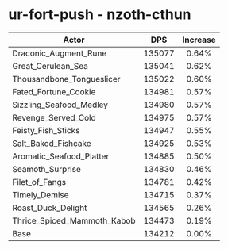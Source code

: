 # ur-fort-push - nzoth-cthun
| Actor | DPS | Increase |
|---|:---:|:---:|
|Draconic_Augment_Rune|135077|0.64%|
|Great_Cerulean_Sea|135041|0.62%|
|Thousandbone_Tongueslicer|135022|0.60%|
|Fated_Fortune_Cookie|134981|0.57%|
|Sizzling_Seafood_Medley|134980|0.57%|
|Revenge_Served_Cold|134975|0.57%|
|Feisty_Fish_Sticks|134947|0.55%|
|Salt_Baked_Fishcake|134925|0.53%|
|Aromatic_Seafood_Platter|134885|0.50%|
|Seamoth_Surprise|134830|0.46%|
|Filet_of_Fangs|134781|0.42%|
|Timely_Demise|134715|0.37%|
|Roast_Duck_Delight|134565|0.26%|
|Thrice_Spiced_Mammoth_Kabob|134473|0.19%|
|Base|134212|0.00%|
